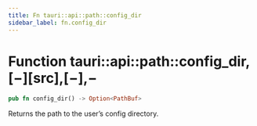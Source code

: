 ```yaml
---
title: Fn tauri::api::path::config_dir
sidebar_label: fn.config_dir
---
```


# Function tauri::api::path::config_dir,\[−]\[src],\[−],−

```rs
pub fn config_dir() -> Option<PathBuf>
```

Returns the path to the user’s config directory.
